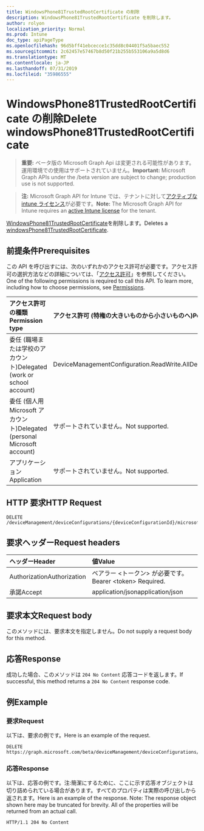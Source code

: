 ```yaml
---
title: WindowsPhone81TrustedRootCertificate の削除
description: WindowsPhone81TrustedRootCertificate を削除します。
author: rolyon
localization_priority: Normal
ms.prod: Intune
doc_type: apiPageType
ms.openlocfilehash: 96d5bff41ebcecce1c35dd8c04401f5a5baec552
ms.sourcegitcommit: 2c62457e57467b8d50f21b255b553106a9a5d8d6
ms.translationtype: MT
ms.contentlocale: ja-JP
ms.lasthandoff: 07/31/2019
ms.locfileid: "35986555"
---
```

# <a name="delete-windowsphone81trustedrootcertificate"></a><span data-ttu-id="f0960-103">WindowsPhone81TrustedRootCertificate の削除</span><span class="sxs-lookup"><span data-stu-id="f0960-103">Delete windowsPhone81TrustedRootCertificate</span></span>

> <span data-ttu-id="f0960-104">**重要:** ベータ版の Microsoft Graph Api は変更される可能性があります。運用環境での使用はサポートされていません。</span><span class="sxs-lookup"><span data-stu-id="f0960-104">**Important:** Microsoft Graph APIs under the /beta version are subject to change; production use is not supported.</span></span>

> <span data-ttu-id="f0960-105">**注:** Microsoft Graph API for Intune では、テナントに対して[アクティブな intune ライセンス](https://go.microsoft.com/fwlink/?linkid=839381)が必要です。</span><span class="sxs-lookup"><span data-stu-id="f0960-105">**Note:** The Microsoft Graph API for Intune requires an [active Intune license](https://go.microsoft.com/fwlink/?linkid=839381) for the tenant.</span></span>

<span data-ttu-id="f0960-106">[WindowsPhone81TrustedRootCertificate](../resources/intune-deviceconfig-windowsphone81trustedrootcertificate.md)を削除します。</span><span class="sxs-lookup"><span data-stu-id="f0960-106">Deletes a [windowsPhone81TrustedRootCertificate](../resources/intune-deviceconfig-windowsphone81trustedrootcertificate.md).</span></span>

## <a name="prerequisites"></a><span data-ttu-id="f0960-107">前提条件</span><span class="sxs-lookup"><span data-stu-id="f0960-107">Prerequisites</span></span>
<span data-ttu-id="f0960-p101">この API を呼び出すには、次のいずれかのアクセス許可が必要です。アクセス許可の選択方法などの詳細については、「[アクセス許可](/graph/permissions-reference)」を参照してください。</span><span class="sxs-lookup"><span data-stu-id="f0960-p101">One of the following permissions is required to call this API. To learn more, including how to choose permissions, see [Permissions](/graph/permissions-reference).</span></span>

|<span data-ttu-id="f0960-110">アクセス許可の種類</span><span class="sxs-lookup"><span data-stu-id="f0960-110">Permission type</span></span>|<span data-ttu-id="f0960-111">アクセス許可 (特権の大きいものから小さいものへ)</span><span class="sxs-lookup"><span data-stu-id="f0960-111">Permissions (from most to least privileged)</span></span>|
|:---|:---|
|<span data-ttu-id="f0960-112">委任 (職場または学校のアカウント)</span><span class="sxs-lookup"><span data-stu-id="f0960-112">Delegated (work or school account)</span></span>|<span data-ttu-id="f0960-113">DeviceManagementConfiguration.ReadWrite.All</span><span class="sxs-lookup"><span data-stu-id="f0960-113">DeviceManagementConfiguration.ReadWrite.All</span></span>|
|<span data-ttu-id="f0960-114">委任 (個人用 Microsoft アカウント)</span><span class="sxs-lookup"><span data-stu-id="f0960-114">Delegated (personal Microsoft account)</span></span>|<span data-ttu-id="f0960-115">サポートされていません。</span><span class="sxs-lookup"><span data-stu-id="f0960-115">Not supported.</span></span>|
|<span data-ttu-id="f0960-116">アプリケーション</span><span class="sxs-lookup"><span data-stu-id="f0960-116">Application</span></span>|<span data-ttu-id="f0960-117">サポートされていません。</span><span class="sxs-lookup"><span data-stu-id="f0960-117">Not supported.</span></span>|

## <a name="http-request"></a><span data-ttu-id="f0960-118">HTTP 要求</span><span class="sxs-lookup"><span data-stu-id="f0960-118">HTTP Request</span></span>
<!-- {
  "blockType": "ignored"
}
-->
``` http
DELETE /deviceManagement/deviceConfigurations/{deviceConfigurationId}/microsoft.graph.windowsPhone81VpnConfiguration/identityCertificate/microsoft.graph.windowsPhone81SCEPCertificateProfile/rootCertificate
```

## <a name="request-headers"></a><span data-ttu-id="f0960-119">要求ヘッダー</span><span class="sxs-lookup"><span data-stu-id="f0960-119">Request headers</span></span>
|<span data-ttu-id="f0960-120">ヘッダー</span><span class="sxs-lookup"><span data-stu-id="f0960-120">Header</span></span>|<span data-ttu-id="f0960-121">値</span><span class="sxs-lookup"><span data-stu-id="f0960-121">Value</span></span>|
|:---|:---|
|<span data-ttu-id="f0960-122">Authorization</span><span class="sxs-lookup"><span data-stu-id="f0960-122">Authorization</span></span>|<span data-ttu-id="f0960-123">ベアラー &lt;トークン&gt; が必要です。</span><span class="sxs-lookup"><span data-stu-id="f0960-123">Bearer &lt;token&gt; Required.</span></span>|
|<span data-ttu-id="f0960-124">承諾</span><span class="sxs-lookup"><span data-stu-id="f0960-124">Accept</span></span>|<span data-ttu-id="f0960-125">application/json</span><span class="sxs-lookup"><span data-stu-id="f0960-125">application/json</span></span>|

## <a name="request-body"></a><span data-ttu-id="f0960-126">要求本文</span><span class="sxs-lookup"><span data-stu-id="f0960-126">Request body</span></span>
<span data-ttu-id="f0960-127">このメソッドには、要求本文を指定しません。</span><span class="sxs-lookup"><span data-stu-id="f0960-127">Do not supply a request body for this method.</span></span>

## <a name="response"></a><span data-ttu-id="f0960-128">応答</span><span class="sxs-lookup"><span data-stu-id="f0960-128">Response</span></span>
<span data-ttu-id="f0960-129">成功した場合、このメソッドは `204 No Content` 応答コードを返します。</span><span class="sxs-lookup"><span data-stu-id="f0960-129">If successful, this method returns a `204 No Content` response code.</span></span>

## <a name="example"></a><span data-ttu-id="f0960-130">例</span><span class="sxs-lookup"><span data-stu-id="f0960-130">Example</span></span>

### <a name="request"></a><span data-ttu-id="f0960-131">要求</span><span class="sxs-lookup"><span data-stu-id="f0960-131">Request</span></span>
<span data-ttu-id="f0960-132">以下は、要求の例です。</span><span class="sxs-lookup"><span data-stu-id="f0960-132">Here is an example of the request.</span></span>
``` http
DELETE https://graph.microsoft.com/beta/deviceManagement/deviceConfigurations/{deviceConfigurationId}/microsoft.graph.windowsPhone81VpnConfiguration/identityCertificate/microsoft.graph.windowsPhone81SCEPCertificateProfile/rootCertificate
```

### <a name="response"></a><span data-ttu-id="f0960-133">応答</span><span class="sxs-lookup"><span data-stu-id="f0960-133">Response</span></span>
<span data-ttu-id="f0960-p102">以下は、応答の例です。注:簡潔にするために、ここに示す応答オブジェクトは切り詰められている場合があります。すべてのプロパティは実際の呼び出しから返されます。</span><span class="sxs-lookup"><span data-stu-id="f0960-p102">Here is an example of the response. Note: The response object shown here may be truncated for brevity. All of the properties will be returned from an actual call.</span></span>
``` http
HTTP/1.1 204 No Content
```





